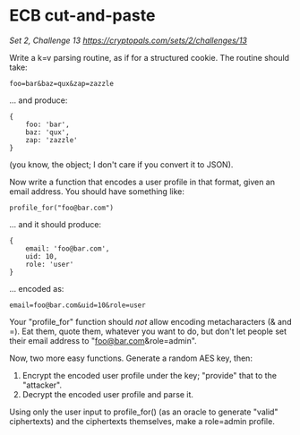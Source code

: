 # ECB cut-and-paste

_Set 2, Challenge 13_
_https://cryptopals.com/sets/2/challenges/13_

Write a k=v parsing routine, as if for a structured cookie. The routine should take:

    foo=bar&baz=qux&zap=zazzle

... and produce:

    {
        foo: 'bar',
        baz: 'qux',
        zap: 'zazzle'
    }

(you know, the object; I don't care if you convert it to JSON).

Now write a function that encodes a user profile in that format, given an email address. You should have something like:

    profile_for("foo@bar.com")

... and it should produce:

    {
        email: 'foo@bar.com',
        uid: 10,
        role: 'user'
    }

... encoded as:

    email=foo@bar.com&uid=10&role=user

Your "profile_for" function should _not_ allow encoding metacharacters (& and =). Eat them, quote them, whatever you want to do, but don't let people set their email address to "foo@bar.com&role=admin".

Now, two more easy functions. Generate a random AES key, then:

  1. Encrypt the encoded user profile under the key; "provide" that to the "attacker".
  2. Decrypt the encoded user profile and parse it.

Using only the user input to profile_for() (as an oracle to generate "valid" ciphertexts) and the ciphertexts themselves, make a role=admin profile.
